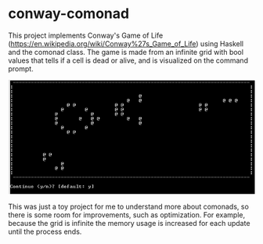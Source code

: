 # conway-comonad

This project implements Conway's Game of Life (https://en.wikipedia.org/wiki/Conway%27s_Game_of_Life) using Haskell and the comonad class. The game is made from an infinite grid with bool values that tells if a cell is dead or alive, and is visualized on the command prompt.

![conway-comonad demo](demo/demo.gif)

This was just a toy project for me to understand more about comonads, so there is some room for improvements, such as optimization. For example, because the grid is infinite the memory usage is increased for each update until the process ends.
